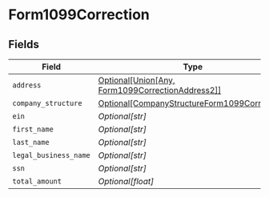 # Form1099Correction


## Fields

| Field                                                                                                     | Type                                                                                                      | Required                                                                                                  | Description                                                                                               |
| --------------------------------------------------------------------------------------------------------- | --------------------------------------------------------------------------------------------------------- | --------------------------------------------------------------------------------------------------------- | --------------------------------------------------------------------------------------------------------- |
| `address`                                                                                                 | [Optional[Union[Any, Form1099CorrectionAddress2]]](../../models/shared/form1099correctionaddress.md)      | :heavy_minus_sign:                                                                                        | N/A                                                                                                       |
| `company_structure`                                                                                       | [Optional[CompanyStructureForm1099Correction]](../../models/shared/companystructureform1099correction.md) | :heavy_minus_sign:                                                                                        | N/A                                                                                                       |
| `ein`                                                                                                     | *Optional[str]*                                                                                           | :heavy_minus_sign:                                                                                        | N/A                                                                                                       |
| `first_name`                                                                                              | *Optional[str]*                                                                                           | :heavy_minus_sign:                                                                                        | N/A                                                                                                       |
| `last_name`                                                                                               | *Optional[str]*                                                                                           | :heavy_minus_sign:                                                                                        | N/A                                                                                                       |
| `legal_business_name`                                                                                     | *Optional[str]*                                                                                           | :heavy_minus_sign:                                                                                        | N/A                                                                                                       |
| `ssn`                                                                                                     | *Optional[str]*                                                                                           | :heavy_minus_sign:                                                                                        | N/A                                                                                                       |
| `total_amount`                                                                                            | *Optional[float]*                                                                                         | :heavy_minus_sign:                                                                                        | N/A                                                                                                       |